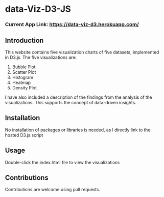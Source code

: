 # data-Viz-D3-JS

### Current App Link: https://data-viz-d3.herokuapp.com/

## Introduction
This website contains five visualization charts of five datasets, implemented in D3.js. The five visualizations are:
1. Bubble Plot
2. Scatter Plot
3. Histogram
4. Heatmap
5. Density Plot

I have also included a description of the findings from the analysis of the visualizations. This supports the concept of data-driven insights.

## Installation
No installation of packages or libraries is needed, as I directly link to the hosted D3.js script

## Usage
Double-click the index.html file to view the visualizations

## Contributions
Contributions are welcome using pull requests.
